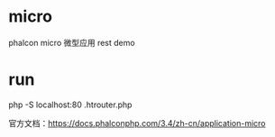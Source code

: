 # micro
phalcon micro 微型应用 rest demo

# run
php -S localhost:80 .htrouter.php

官方文档：https://docs.phalconphp.com/3.4/zh-cn/application-micro
